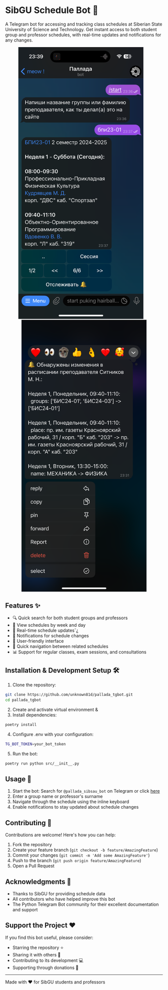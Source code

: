 # SibGU Schedule Bot 🤖

A Telegram bot for accessing and tracking class schedules at Siberian State University of Science and Technology. Get instant access to both student group and professor schedules, with real-time updates and notifications for any changes.

<div align="center">
  <img src="images/demo.png" width="400" alt="Bot Demo" style="margin-right: 20px"/>
  <img src="images/schedule.png" width="400" alt="Schedule View"/>
</div>

## Features ✨

- 🔍 Quick search for both student groups and professors
- 📅 View schedules by week and day
- 🔄 Real-time schedule updates˘¿
- 🔔 Notifications for schedule changes
- 📱 User-friendly interface
- 🔗 Quick navigation between related schedules
- 📊 Support for regular classes, exam sessions, and consultations

## Installation & Development Setup 🛠️

1. Clone the repository:

```bash
git clone https://github.com/unknown81d/pallada_tgbot.git
cd pallada_tgbot
```

2. Create and activate virtual environment &
3. Install dependencies:

```bash
poetry install
```

4. Configure .env with your configuration:

```bash
TG_BOT_TOKEN=your_bot_token
```

5. Run the bot:

```bash
poetry run python src/__init__.py
```

## Usage 📱

1. Start the bot: Search for `@pallada_sibsau_bot` on Telegram or click [here](https://t.me/pallada_sibsau_bot)
2. Enter a group name or professor's surname
3. Navigate through the schedule using the inline keyboard
4. Enable notifications to stay updated about schedule changes

## Contributing 🤝

Contributions are welcome! Here's how you can help:

1. Fork the repository
2. Create your feature branch (`git checkout -b feature/AmazingFeature`)
3. Commit your changes (`git commit -m 'Add some AmazingFeature'`)
4. Push to the branch (`git push origin feature/AmazingFeature`)
5. Open a Pull Request

## Acknowledgments 🙏

- Thanks to SibGU for providing schedule data
- All contributors who have helped improve this bot
- The Python Telegram Bot community for their excellent documentation and support

## Support the Project ❤️

If you find this bot useful, please consider:
- Starring the repository ⭐
- Sharing it with others 🔄
- Contributing to its development 💻
- Supporting through donations 💖

---
Made with ❤️ for SibGU students and professors
